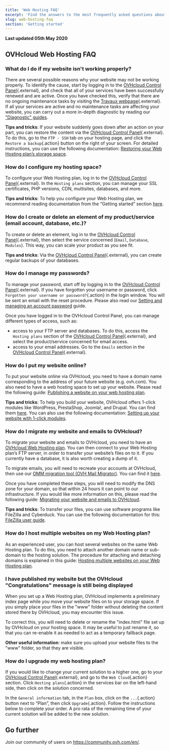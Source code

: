 ```yaml
---
title: 'Web Hosting FAQ'
excerpt: 'Find the answers to the most frequently asked questions about OVHcloud Web Hosting plans'
slug: web-hosting-faq
section: 'Getting started'
---
```


**Last updated 05th May 2020**

## OVHcloud Web Hosting FAQ

### What do I do if my website isn't working properly? 

There are several possible reasons why your website may not be working properly. To identify the cause, start by logging in to the [OVHcloud Control Panel](https://ca.ovh.com/auth/?action=gotomanager&from=https://www.ovh.com/world/&ovhSubsidiary=we){.external}, and check that all of your services have been successfully renewed and are active. Once you have checked this, verify that there are no ongoing maintenance tasks by visiting the [Travaux webpage](http://travaux.ovh.net/){.external}. If all your services are active and no maintenance tasks are affecting your website, you can carry out a more in-depth diagnostic by reading our ["Diagnostic" guides](../). 

**Tips and tricks**: If your website suddenly goes down after an action on your part, you can restore the content via the [OVHcloud Control Panel](https://ca.ovh.com/auth/?action=gotomanager&from=https://www.ovh.com/world/&ovhSubsidiary=we){.external}. To do this, go to the `FTP - SSH` tab on your hosting page, and click the `Restore a backup`{.action} button on the right of your screen. For detailed instructions, you can use the following documentation: [Restoring your Web Hosting plan’s storage space](../restoring-ftp-filezilla-control-panel).

### How do I configure my hosting space? 

To configure your Web Hosting plan, log in to the [OVHcloud Control Panel](https://ca.ovh.com/auth/?action=gotomanager&from=https://www.ovh.com/world/&ovhSubsidiary=we){.external}. In the `Hosting plans` section, you can manage your SSL certificates, PHP versions, CDN, multisites, databases, and more. 

**Tips and tricks**: To help you configure your Web Hosting plan, we recommend reading documentation from the “Getting started” section [here](../).

### How do I create or delete an element of my product/service (email account, database, etc.)?

To create or delete an element, log in to the [OVHcloud Control Panel](https://ca.ovh.com/auth/?action=gotomanager&from=https://www.ovh.com/world/&ovhSubsidiary=we){.external}, then select the service concerned (`Email`, `Database`, `Modules`). This way, you can scale your product as you see fit. 

**Tips and tricks**: Via the [OVHcloud Control Panel](https://ca.ovh.com/auth/?action=gotomanager&from=https://www.ovh.com/world/&ovhSubsidiary=we){.external}, you can create regular backups of your databases.

### How do I manage my passwords? 

To manage your password, start off by logging in to the [OVHcloud Control Panel](https://ca.ovh.com/auth/?action=gotomanager&from=https://www.ovh.com/world/&ovhSubsidiary=we){.external}. If you have forgotten your username or password, click `Forgotten your username or password?`{.action} in the login window. You will be sent an email with the reset procedure. Please also read our [Setting and managing an account password](https://docs.ovh.com/gb/en/customer/manage-password/) guide.

Once you have logged in to the OVHcloud Control Panel, you can manage different types of access, such as: 

* access to your FTP server and databases. To do this, access the `Hosting plans` section of the [OVHcloud Control Panel](https://ca.ovh.com/auth/?action=gotomanager&from=https://www.ovh.com/world/&ovhSubsidiary=we){.external}, and select the product/service concerned for email access. 
* access to your email addresses. Go to the `Emails` section in the [OVHcloud Control Panel](https://ca.ovh.com/auth/?action=gotomanager&from=https://www.ovh.com/world/&ovhSubsidiary=we){.external}. 

### How do I put my website online? 

To put your website online via OVHcloud, you need to have a domain name corresponding to the address of your future website (e.g. ovh.com). You also need to have a web hosting space to set up your website. Please read the following guide: [Publishing a website on your web hosting plan](../web_hosting_how_to_get_my_website_online).

**Tips and tricks**: To help you build your website, OVHcloud offers 1-click modules like WordPress, PrestaShop, Joomla!, and Drupal. You can find them [here](https://www.ovh.co.uk/web-hosting/website/). You can also use the following documentation: [Setting up your website with 1-click modules](../web_hosting_web_hosting_modules).

### How do I migrate my website and emails to OVHcloud? 

To migrate your website and emails to OVHcloud, you need to have an [OVHcloud Web Hosting plan](https://www.ovh.com/world/web-hosting/). You can then connect to your Web Hosting plan’s FTP server, in order to transfer your website’s files on to it. If you currently have a database, it is also worth creating a dump of it. 

To migrate emails, you will need to recreate your accounts at OVHcloud, then use our [OMM migration tool (OVH Mail Migrator)](https://omm.ovh.net/). You can find it [here](https://omm.ovh.net/). 

Once you have completed these steps, you will need to modify the DNS zone for your domain, so that within 24 hours it can point to our infrastructure. If you would like more information on this, please read the following guide: [Migrating your website and emails to OVHcloud](../migrating-website-to-ovh).

**Tips and tricks**: To transfer your files, you can use software programs like FileZilla and Cyberduck. You can use the following documentation for this: [FileZilla user guide](../web_hosting_filezilla_user_guide).

### How do I host multiple websites on my Web Hosting plan? 

As an experienced user, you can host several websites on the same Web Hosting plan. To do this, you need to attach another domain name or sub-domain to the hosting solution. The procedure for attaching and detaching domains is explained in this guide: [Hosting multiple websites on your Web Hosting plan](../multisites-configuring-multiple-websites).

### I have published my website but the OVHcloud "Congratulations" message is still being displayed

When you set up a Web Hosting plan, OVHcloud implements a preliminary index page while you move your website files on to your storage space. If you simply place your files in the "www" folder without deleting the content stored there by OVHcloud, you may encounter this issue. 

To correct this, you will need to delete or rename the "index.html" file set up by OVHcloud on your hosting space. It may be useful to just rename it, so that you can re-enable it as needed to act as a temporary fallback page. 

**Other useful information**: make sure you upload your website files to the "www" folder, so that they are visible.

### How do I upgrade my web hosting plan?

If you would like to change your current solution to a higher one, go to your [OVHcloud Control Panel](https://ca.ovh.com/auth/?action=gotomanager&from=https://www.ovh.com/world/&ovhSubsidiary=we){.external}, and go to the `Web Cloud`{.action} section. Click `Hosting plans`{.action} in the services bar on the left-hand side, then click on the solution concerned.

In the `General information` tab, in the `Plan` box, click on the `...`{.action} button next to “Plan”, then click `Upgrade`{.action}. Follow the instructions below to complete your order. A pro rata of the remaining time of your current solution will be added to the new solution.

## Go further

Join our community of users on <https://community.ovh.com/en/>.
